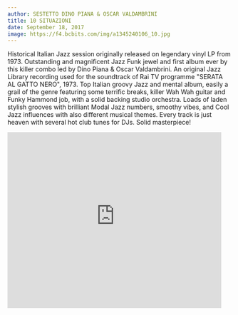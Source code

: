 ```yaml
---
author: SESTETTO DINO PIANA & OSCAR VALDAMBRINI
title: 10 SITUAZIONI
date: September 18, 2017
image: https://f4.bcbits.com/img/a1345240106_10.jpg
---
```


Historical Italian Jazz session originally released on legendary vinyl LP from 1973. Outstanding and magnificent Jazz Funk jewel and first album ever by this killer combo led by Dino Piana & Oscar Valdambrini. An original Jazz Library recording used for the soundtrack of Rai TV programme "SERATA AL GATTO NERO", 1973. Top Italian groovy Jazz and mental album, easily a grail of the genre featuring some terrific breaks, killer Wah Wah guitar and Funky Hammond job, with a solid backing studio orchestra. Loads of laden stylish grooves with brilliant Modal Jazz numbers, smoothy vibes, and Cool Jazz influences with also different musical themes. Every track is just heaven with several hot club tunes for DJs. Solid masterpiece!

<iframe id="disco-playlist-2032268" name="disco-playlist-2032268" allowfullscreen frameborder="0" class="disco-embed" src="https://sonormusiceditions.disco.ac/e/p/2032268?download=false&s=zj3RGI9EtJpLrYaZsyi-2Z7OQWA%3AcwjzgB90&artwork=true&theme=dark&color=%2332B57C" width="480" height="395"></iframe>
